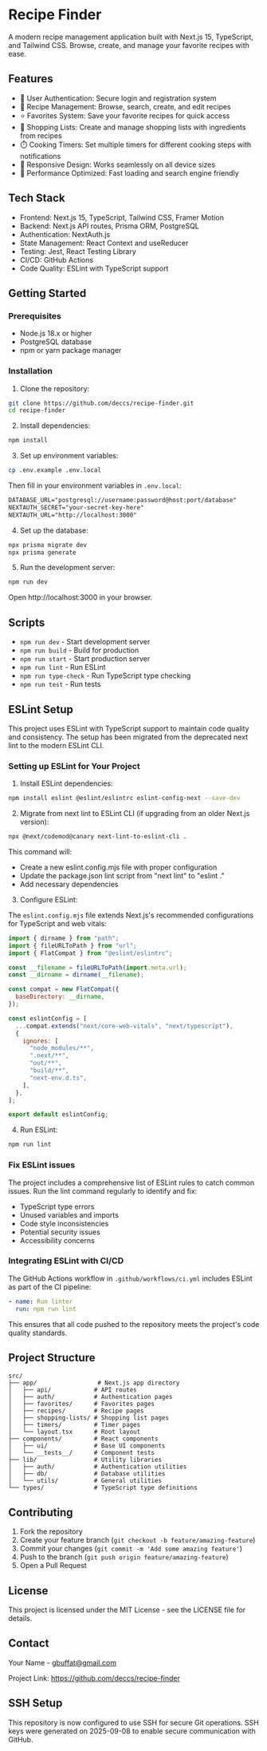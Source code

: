 # Recipe Finder

A modern recipe management application built with Next.js 15, TypeScript, and Tailwind CSS. Browse, create, and manage your favorite recipes with ease.

## Features

- 🔐 User Authentication: Secure login and registration system
- 🍳 Recipe Management: Browse, search, create, and edit recipes
- ⭐ Favorites System: Save your favorite recipes for quick access
- 🛒 Shopping Lists: Create and manage shopping lists with ingredients from recipes
- ⏱️ Cooking Timers: Set multiple timers for different cooking steps with notifications
- 📱 Responsive Design: Works seamlessly on all device sizes
- 🚀 Performance Optimized: Fast loading and search engine friendly

## Tech Stack

- Frontend: Next.js 15, TypeScript, Tailwind CSS, Framer Motion
- Backend: Next.js API routes, Prisma ORM, PostgreSQL
- Authentication: NextAuth.js
- State Management: React Context and useReducer
- Testing: Jest, React Testing Library
- CI/CD: GitHub Actions
- Code Quality: ESLint with TypeScript support

## Getting Started

### Prerequisites

- Node.js 18.x or higher
- PostgreSQL database
- npm or yarn package manager

### Installation

1. Clone the repository:

```bash
git clone https://github.com/deccs/recipe-finder.git
cd recipe-finder
```

2. Install dependencies:

```bash
npm install
```

3. Set up environment variables:

```bash
cp .env.example .env.local
```

Then fill in your environment variables in `.env.local`:

```txt
DATABASE_URL="postgresql://username:password@host:port/database"
NEXTAUTH_SECRET="your-secret-key-here"
NEXTAUTH_URL="http://localhost:3000"
```

4. Set up the database:

```bash
npx prisma migrate dev
npx prisma generate
```

5. Run the development server:

```bash
npm run dev
```

Open http://localhost:3000 in your browser.

## Scripts

- `npm run dev` - Start development server
- `npm run build` - Build for production
- `npm run start` - Start production server
- `npm run lint` - Run ESLint
- `npm run type-check` - Run TypeScript type checking
- `npm run test` - Run tests

## ESLint Setup

This project uses ESLint with TypeScript support to maintain code quality and consistency. The setup has been migrated from the deprecated next lint to the modern ESLint CLI.

### Setting up ESLint for Your Project

1. Install ESLint dependencies:

```bash
npm install eslint @eslint/eslintrc eslint-config-next --save-dev
```

2. Migrate from next lint to ESLint CLI (if upgrading from an older Next.js version):

```bash
npx @next/codemod@canary next-lint-to-eslint-cli .
```

This command will:
- Create a new eslint.config.mjs file with proper configuration
- Update the package.json lint script from "next lint" to "eslint ."
- Add necessary dependencies

3. Configure ESLint:

The `eslint.config.mjs` file extends Next.js's recommended configurations for TypeScript and web vitals:

```javascript
import { dirname } from "path";
import { fileURLToPath } from "url";
import { FlatCompat } from "@eslint/eslintrc";

const __filename = fileURLToPath(import.meta.url);
const __dirname = dirname(__filename);

const compat = new FlatCompat({
  baseDirectory: __dirname,
});

const eslintConfig = [
  ...compat.extends("next/core-web-vitals", "next/typescript"),
  {
    ignores: [
      "node_modules/**",
      ".next/**",
      "out/**",
      "build/**",
      "next-env.d.ts",
    ],
  },
];

export default eslintConfig;
```

4. Run ESLint:

```bash
npm run lint
```

### Fix ESLint issues

The project includes a comprehensive list of ESLint rules to catch common issues. Run the lint command regularly to identify and fix:
- TypeScript type errors
- Unused variables and imports
- Code style inconsistencies
- Potential security issues
- Accessibility concerns

### Integrating ESLint with CI/CD

The GitHub Actions workflow in `.github/workflows/ci.yml` includes ESLint as part of the CI pipeline:

```yaml
- name: Run linter
  run: npm run lint
```

This ensures that all code pushed to the repository meets the project's code quality standards.

## Project Structure

```
src/
├── app/                 # Next.js app directory
│   ├── api/            # API routes
│   ├── auth/           # Authentication pages
│   ├── favorites/      # Favorites pages
│   ├── recipes/        # Recipe pages
│   ├── shopping-lists/ # Shopping list pages
│   ├── timers/         # Timer pages
│   └── layout.tsx      # Root layout
├── components/         # React components
│   ├── ui/             # Base UI components
│   └── __tests__/      # Component tests
├── lib/                # Utility libraries
│   ├── auth/           # Authentication utilities
│   ├── db/             # Database utilities
│   └── utils/          # General utilities
└── types/              # TypeScript type definitions
```

## Contributing

1. Fork the repository
2. Create your feature branch (`git checkout -b feature/amazing-feature`)
3. Commit your changes (`git commit -m 'Add some amazing feature'`)
4. Push to the branch (`git push origin feature/amazing-feature`)
5. Open a Pull Request

## License

This project is licensed under the MIT License - see the LICENSE file for details.

## Contact

Your Name - gbuffat@gmail.com

Project Link: https://github.com/deccs/recipe-finder

## SSH Setup

This repository is now configured to use SSH for secure Git operations. SSH keys were generated on 2025-09-08 to enable secure communication with GitHub.
